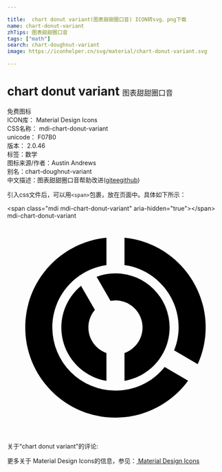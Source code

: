 ```yaml
---

title:  chart donut variant(图表甜甜圈口音) ICON转svg、png下载
name: chart-donut-variant
zhTips: 图表甜甜圈口音
tags: ["math"]
search: chart-doughnut-variant
image: https://iconhelper.cn/svg/material/chart-donut-variant.svg

---
```


# chart donut variant  <small style="font-size: 60%;font-weight: 100">图表甜甜圈口音</small>


<div class="detail-page">
<p>
<span><span class="badge-success badge">免费图标</span> </span>
<br/>
<span>
ICON库：
<span class="badge-secondary badge">Material Design Icons</span> 
</span>
<br/>
<span>
CSS名称：
<span class="badge-secondary badge">mdi-chart-donut-variant</span> 
</span>
<br/>
<span>
unicode：
<span class="badge-secondary badge">F07B0</span> 
<copy-btn content='F07B0' btn-title=""></copy-btn>
<copy-btn :content='String.fromCodePoint(parseInt("F07B0", 16))' btn-title="复制U"></copy-btn>
</span>
<br/>
<span>
版本：
<span class="badge-secondary badge">2.0.46</span> 
</span><br/><span>标签：<span class="badge-light badge"><router-link to="/tags/math.html">数学</router-link></span></span>
<br/>
<span>图标来源/作者：<span class="badge-light badge">Austin Andrews</span></span> 
<br/>
<span>别名：<span class="badge-light badge">chart-doughnut-variant</span></span><br/><span class="zh-detail">中文描述：<span class="badge-primary badge">图表甜甜圈口音</span><span class="help-link"><span>帮助改进</span>(<a href="https://gitee.com/liuwave/icon-helper/edit/master/json/material/chart-donut-variant.json" target="_blank" rel="noopener noreferrer">gitee</a><a href="https://github.com/liuwave/icon-helper/edit/master/json/material/chart-donut-variant.json" target="_blank" rel="noopener noreferrer">github</a></span>)</span><br/>
</p>
</div>
<div class="alert alert-dark">
  <i class="mdi mdi-chart-donut-variant mdi-48px"></i>
  <i class="mdi mdi-chart-donut-variant mdi-36px"></i>
  <i class="mdi mdi-chart-donut-variant mdi-24px"></i>
  <i class="mdi mdi-chart-donut-variant mdi-18px"></i>
</div>
<div>
  <p>引入css文件后，可以用<code>&lt;span&gt;</code>包裹，放在页面中。具体如下所示：    
  </p>
  <div class="alert alert-primary" style="font-size: 14px">
    &lt;span class="mdi mdi-chart-donut-variant" aria-hidden="true"&gt;&lt;/span&gt;
    <copy-btn content='<span class="mdi mdi-chart-donut-variant" aria-hidden="true"></span>'></copy-btn>
  </div>
  <div class="alert alert-secondary">
    <i class="mdi mdi-chart-donut-variant"
    style="font-size: 24px"
    aria-hidden="true"></i> mdi-chart-donut-variant
    <copy-btn content="mdi-chart-donut-variant" btn-title="复制图标名称"></copy-btn>
  </div>
</div>
<div id="svg" class="svg-wrap">
<svg xmlns="http://www.w3.org/2000/svg" viewBox="0 0 24 24"><path d="M13,2.05C18.05,2.55 22,6.82 22,12C22,13.45 21.68,14.83 21.12,16.07L18.5,14.54C18.82,13.75 19,12.9 19,12C19,8.47 16.39,5.57 13,5.08V2.05M12,19C14.21,19 16.17,18 17.45,16.38L20.05,17.91C18.23,20.39 15.3,22 12,22C6.47,22 2,17.5 2,12C2,6.81 5.94,2.55 11,2.05V5.08C7.61,5.57 5,8.47 5,12A7,7 0 0,0 12,19M12,6A6,6 0 0,1 18,12C18,14.97 15.84,17.44 13,17.92V14.83C14.17,14.42 15,13.31 15,12A3,3 0 0,0 12,9L11.45,9.05L9.91,6.38C10.56,6.13 11.26,6 12,6M6,12C6,10.14 6.85,8.5 8.18,7.38L9.72,10.05C9.27,10.57 9,11.26 9,12C9,13.31 9.83,14.42 11,14.83V17.92C8.16,17.44 6,14.97 6,12Z" /></svg>
</div>
<detail full-name='mdi-chart-donut-variant'></detail>
<div>
<p>关于“chart donut variant”的评论:</p>
</div>
<Vssue title="关于“chart donut variant”的评论" ></Vssue>    
<div><p>更多关于 Material Design Icons的信息，参见：<a target="_blank" href="https://iconhelper.cn/material.html"> Material Design Icons</a>
</p></div>
